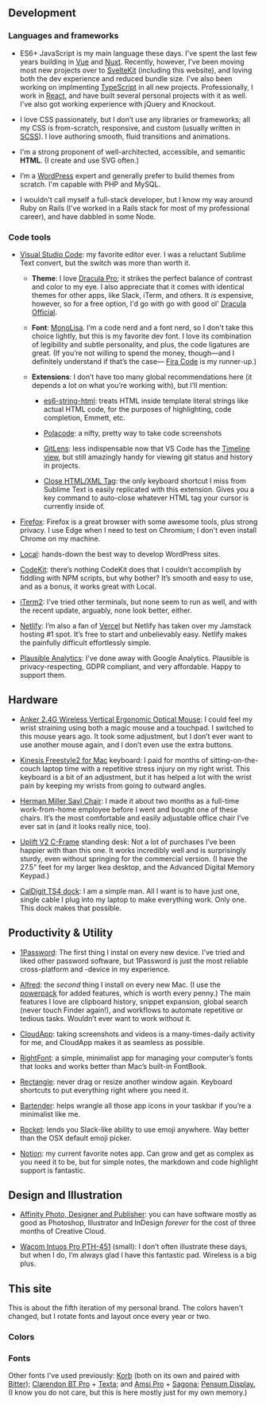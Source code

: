<script>
  import FontTester from '$lib/components/demos/FontTester.svelte'
  import SiteColors from '$lib/components/demos/SiteColors.svelte'
</script>


## Development


### Languages and frameworks

- ES6+ JavaScript is my main language these days. I've spent the last few years building in
[Vue](https://vuejs.org/) and [Nuxt](https://nuxtjs.org). Recently, however, I’ve been moving most new projects over to
[SvelteKit](https://kit.svelte.dev/)
(including this website), and loving both the dev experience and reduced bundle size.
I've also been working on implmenting [TypeScript](https://www.typescriptlang.org/) in all new projects.
Professionally, I work in [React](https://reactjs.org/),
and have built several personal projects with it as well.
I've also got working experience with jQuery and Knockout.

- I love CSS passionately, but I don’t use any libraries or frameworks; all my CSS is from-scratch, responsive, and custom (usually written in
[SCSS](https://sass-lang.com/)). I love authoring smooth, fluid transitions and animations.

- I'm a strong proponent of well-architected, accessible, and semantic <b>HTML</b>. (I create and use SVG often.)

- I’m a [WordPress](https://wordpress.org/) expert and generally prefer to build themes from scratch. I'm capable with PHP and MySQL.

- I wouldn't call myself a full-stack developer, but I know my way around Ruby on Rails (I've worked in a Rails stack for most of my professional career), and have dabbled in some Node.


### Code tools

- [Visual Studio Code](https://code.visualstudio.com/): my favorite editor ever. I was a reluctant Sublime Text convert, but the switch was more than worth it.

  - **Theme**: I love [Dracula Pro](https://draculatheme.com/pro); it strikes the perfect balance of contrast and color to my eye. I also appreciate that it comes with identical themes for other apps, like Slack, iTerm, and others. It _is_ expensive, however, so for a free option, I'd go with go with good ol' [Dracula Official](https://marketplace.visualstudio.com/items?itemName=dracula-theme.theme-dracula).

  - **Font**: [MonoLisa](https://www.monolisa.dev/).
  I’m a code nerd and a font nerd, so I don't take this choice lightly, but this is my favorite dev font. I love its combination of legibility and subtle personality, and plus, the code ligatures are great. (If you’re not willing to spend the money, though—and I definitely understand if that’s the case—
  [Fira Code](https://github.com/tonsky/FiraCode) is my runner-up.)

  - **Extensions**: I don’t have too many global recommendations here (it depends a lot on what you’re working with), but I’ll mention:

    - [es6-string-html](https://marketplace.visualstudio.com/items?itemName=Tobermory.es6-string-html):
    treats HTML inside template literal strings like actual HTML code, for the purposes of highlighting, code completion, Emmett, etc.

    - [Polacode](https://marketplace.visualstudio.com/items?itemName=pnp.polacode):
    a nifty, pretty way to take code screenshots

    - [GitLens](https://marketplace.visualstudio.com/items?itemName=eamodio.gitlens):
    less indispensable now that VS Code has the [Timeline view](https://scotch.io/bar-talk/vs-code-v144-adds-a-git-timeline-view), but still amazingly handy for viewing git status and history in projects.

    - [Close HTML/XML Tag](https://marketplace.visualstudio.com/items?itemName=Compulim.compulim-vscode-closetag):
    the only keyboard shortcut I miss from Sublime Text is easily replicated with this extension. Gives you a key command to auto-close whatever HTML tag your cursor is currently inside of.


- [Firefox](https://www.mozilla.org/en-US/firefox/new/):
Firefox is a great browser with some awesome tools, plus strong privacy. I use Edge when I need to test on Chromium; I don't even install Chrome on my machine.

- [Local](https://localwp.com/):
hands-down the best way to develop WordPress sites.

- [CodeKit](https://codekitapp.com/):
there’s nothing CodeKit does that I couldn’t accomplish by fiddling with NPM scripts, but why bother? It’s smooth and easy to use, and as a bonus, it works great with Local.

- [iTerm2](https://www.iterm2.com/):
I’ve tried other terminals, but none seem to run as well, and with the recent update, arguably, none look better, either.

- [Netlify](https://www.netlify.com/):
I’m also a fan of
[Vercel](https://vercel.com/home) but Netlify has taken over my Jamstack hosting #1 spot. It’s free to start and unbelievably easy. Netlify makes the painfully difficult effortlessly simple.

- [Plausible Analytics](https://plausible.io/): I've done away with Google Analytics. Plausible is privacy-respecting, GDPR compliant, and very affordable. Happy to support them.



## Hardware

- [Anker 2.4G Wireless Vertical Ergonomic Optical Mouse](https://www.anker.com/products/variant/xanker-24g-wireless-vertical-ergonomic-optical-mouse/xa7852011):
I could feel my wrist straining using both a magic mouse and a touchpad. I switched to this mouse years ago. It took some adjustment, but I don’t ever want to use another mouse again, and I don’t even use the extra buttons.

- [Kinesis Freestyle2 for Mac](https://kinesis-ergo.com/shop/freestyle2-mac/) keyboard:
I paid for months of sitting-on-the-couch laptop time with a repetitive stress injury on my right wrist. This keyboard is a bit of an adjustment, but it has helped a lot with the wrist pain by keeping my wrists from going to outward angles.

- [Herman Miller Sayl Chair](https://www.hermanmiller.com/products/seating/office-chairs/sayl-chairs/):
I made it about two months as a full-time work-from-home employee before I went and bought one of these chairs. It’s the most comfortable and easily adjustable office chair I’ve ever sat in (and it looks really nice, too).

- [Uplift V2 C-Frame](https://www.upliftdesk.com/uplift-v2-standing-desk-frame/) standing desk:
Not a lot of purchases I’ve been happier with than this one. It works incredibly well and is surprisingly sturdy, even without springing for the commercial version. (I have the 27.5" feet for my larger Ikea desktop, and the Advanced Digital Memory Keypad.)

- [CalDigit TS4 dock](https://www.caldigit.com/thunderbolt-station-4/): I am a simple man. All I want is to have just one, single cable I plug into my laptop to make everything work. Only one. This dock makes that possible.


## Productivity &amp; Utility

- [1Password](https://1password.com):
The first thing I instal on every new device. I’ve tried and liked other password software, but 1Password is just the most reliable cross-platform and -device in my experience.

- [Alfred](https://http://xalfredapp.com):
the <em>second</em> thing I install on every new Mac. (I use the [powerpack](https://www.alfredapp.com/powerpack/) for added features, which is worth every penny.) The main features I love are clipboard history, snippet expansion, global search (never touch Finder again!), and workflows to automate repetitive or tedious tasks. Wouldn’t ever want to work without it.

- [CloudApp](https://www.getcloudapp.com/):
taking screenshots and videos is a many-times-daily activity for me, and CloudApp makes it as seamless as possible.

- [RightFont](https://rightfontapp.com/):
a simple, minimalist app for managing your computer’s fonts that looks and works better than Mac’s built-in FontBook.

- [Rectangle](https://rectangleapp.com/):
never drag or resize another window again. Keyboard shortcuts to put everything right where you need it.

- [Bartender](https://www.macbartender.com/):
helps wrangle all those app icons in your taskbar if you’re a minimalist like me.

- [Rocket](https://matthewpalmer.net/rocket/):
lends you Slack-like ability to use emoji anywhere. Way better than the OSX default emoji picker.

- [Notion](https://notion.so):
my current favorite notes app. Can grow and get as complex as you need it to be, but for simple notes, the markdown and code highlight support is fantastic.


## Design and Illustration

- [Affinity Photo, Designer and Publisher](https://xaffinity.serif.com):
you can have software mostly as good as Photoshop, Illustrator and InDesign <em>forever</em> for the cost of three months of Creative Cloud.

- [Wacom Intuos Pro PTH-451](https://www.wacom.com/en-us/products/pen-tablets/intuos-pro-small) (small):
I don’t often illustrate these days, but when I do, I’m always glad I have this fantastic pad. Wireless is a big plus.


## This site

<p class="details">This is about the fifth iteration of my personal brand. The colors haven't changed, but I rotate fonts and layout once every year or two.</p>

### Colors

<SiteColors />


### Fonts

<FontTester
  font="Alkes"
  label="Alkes"
  link="https://www.myfonts.com/fonts/font-fabric/alkes/"
  italic={true}
  bold={true}
/>
<FontTester
  font="Averta-Std"
  label="Averta Std"
  link="https://www.myfonts.com/fonts/intelligent-foundry/averta-standard/"
  bold={true}
/>
<FontTester
  font="MonoLisa"
  label="MonoLisa
  Regular"
  link="https://www.monolisa.dev/"
/>

<p class="details">
  Other fonts I've used previously:
  <a href="https://www.myfonts.com/fonts/jcfonts/korb/" rel="external">Korb</a>
  (both on its own and paired with <a href="https://fonts.google.com/specimen/Bitter/" rel="external">Bitter</a>);
  <a href="https://www.myfonts.com/fonts/bitstream/clarendon/" rel="external">Clarendon BT Pro</a> +
  <a href="https://www.myfonts.com/fonts/latinotype/texta/" rel="external">Texta</a>; and
  <a href="https://www.myfonts.com/fonts/stawix/amsi-pro/" rel="external">Amsi Pro</a> +
  <a href="https://www.myfonts.com/search/sagona/" rel="external">Sagona</a>;
  <a href="https://www.myfonts.com/fonts/typemates/pensum-display/" rel="external">Pensum Display.</a>
  (I know you do not care, but this is here mostly just for my own memory.)
</p>
